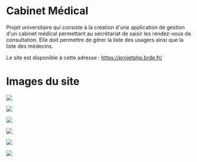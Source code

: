 # Cabinet Médical

Projet universitaire qui consiste à la création d'une application de gestion d'un cabinet médical permettant au secrétariat de saisir les rendez-vous de consultation. Elle doit permettre de gérer la liste des usagers ainsi que la liste des médecins.  

Le site est disponible à cette adresse : https://projetphp.brde.fr/

# Images du site

![](https://brde.fr/projetphpimages/1.png)

![](https://brde.fr/projetphpimages/2.png)

![](https://brde.fr/projetphpimages/3.png)

![](https://brde.fr/projetphpimages/4.png)

![](https://brde.fr/projetphpimages/5.png)

![](https://brde.fr/projetphpimages/6.png)
